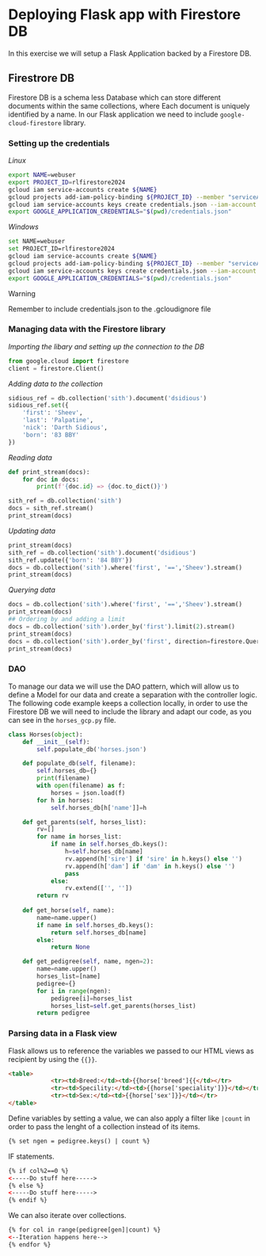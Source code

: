 # Deploying Flask app with Firestore DB
In this exercise we will setup a Flask Application backed by a Firestore DB.

## Firestrore DB
Firestore DB is a schema less Database which can store different documents within the same collections, where Each document is uniquely identified by a name. In our Flask application we need to include `google-cloud-firestore` library.

### Setting up the credentials
*Linux*
```bash
export NAME=webuser
export PROJECT_ID=rlfirestore2024
gcloud iam service-accounts create ${NAME}
gcloud projects add-iam-policy-binding ${PROJECT_ID} --member "serviceAccount:${NAME}@${PROJECT_ID}.iam.gserviceaccount.com"--role "roles/owner"touch credentials.json
gcloud iam service-accounts keys create credentials.json --iam-account ${NAME}@${PROJECT_ID}.iam.gserviceaccount.com
export GOOGLE_APPLICATION_CREDENTIALS="$(pwd)/credentials.json"
```
*Windows*
```bash
set NAME=webuser
set PROJECT_ID=rlfirestore2024
gcloud iam service-accounts create ${NAME}
gcloud projects add-iam-policy-binding ${PROJECT_ID} --member "serviceAccount:${NAME}@${PROJECT_ID}.iam.gserviceaccount.com"--role "roles/owner"touch credentials.json
gcloud iam service-accounts keys create credentials.json --iam-account ${NAME}@${PROJECT_ID}.iam.gserviceaccount.com
export GOOGLE_APPLICATION_CREDENTIALS="$(pwd)/credentials.json"
```

> [!WARNING]
> Remember to include credentials.json to the .gcloudignore file

### Managing data with the Firestore library
*Importing the libary and setting up the connection to the DB*
```Python 
from google.cloud import firestore
client = firestore.Client()
```
*Adding data to the collection*
```Python 
sidious_ref = db.collection('sith').document('dsidious')
sidious_ref.set({
    'first': 'Sheev',
    'last': 'Palpatine',
    'nick': 'Darth Sidious',
    'born': '83 BBY'
})
```
*Reading data*
```Python
def print_stream(docs):
    for doc in docs:
        print(f'{doc.id} => {doc.to_dict()}')

sith_ref = db.collection('sith')
docs = sith_ref.stream()
print_stream(docs)
```
*Updating data*
```Python
print_stream(docs)
sith_ref = db.collection('sith').document('dsidious')
sith_ref.update({'born': '84 BBY'})
docs = db.collection('sith').where('first', '==','Sheev').stream()
print_stream(docs)
```
*Querying data*
```Python
docs = db.collection('sith').where('first', '==','Sheev').stream()
print_stream(docs)
## Ordering by and adding a limit
docs = db.collection('sith').order_by('first').limit(2).stream()
print_stream(docs)
docs = db.collection('sith').order_by('first', direction=firestore.Query.DESCENDING).limit(2).stream()
print_stream(docs)
```

### DAO
To manage our data we will use the DAO pattern, which will allow us to define a Model for our data and create a separation with the controller logic. The following code example keeps a collection locally, in order to use the Firestore DB we will need to include the library and adapt our code, as you can see in the `horses_gcp.py` file.

```python
class Horses(object):
    def __init__(self):
        self.populate_db('horses.json')

    def populate_db(self, filename):
        self.horses_db={}
        print(filename)
        with open(filename) as f:
            horses = json.load(f)
        for h in horses:
            self.horses_db[h['name']]=h

    def get_parents(self, horses_list):
        rv=[]
        for name in horses_list:
            if name in self.horses_db.keys():
                h=self.horses_db[name]
                rv.append(h['sire'] if 'sire' in h.keys() else '')
                rv.append(h['dam'] if 'dam' in h.keys() else '')
                pass
            else:
                rv.extend(['', ''])
        return rv
    
    def get_horse(self, name):
        name=name.upper()
        if name in self.horses_db.keys():
            return self.horses_db[name]
        else:
            return None

    def get_pedigree(self, name, ngen=2):
        name=name.upper()
        horses_list=[name]
        pedigree={}
        for i in range(ngen):
            pedigree[i]=horses_list
            horses_list=self.get_parents(horses_list)
        return pedigree
```

### Parsing data in a Flask view
Flask allows us to reference the variables we passed to our HTML views as recipient by using the `{{}}`.
```HTML
<table>
            <tr><td>Breed:</td><td>{{horse['breed']{{</td></tr>
            <tr><td>Specility:</td><td>{{horse['speciality']}}</td></tr>
            <tr><td>Sex:</td><td>{{horse['sex']}}</td></tr>
</table>
```
Define variables by setting a value, we can also apply a filter like `|count` in order to pass the lenght of a collection instead of its items.
```HTML
{% set ngen = pedigree.keys() | count %}
```
IF statements.
```HTML
{% if col%2==0 %}
<-----Do stuff here----->
{% else %}
<-----Do stuff here----->
{% endif %}
```

We can also iterate over collections.
```HTML
{% for col in range(pedigree[gen]|count) %}
<--Iteration happens here-->
{% endfor %}
```
